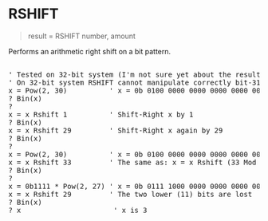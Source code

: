 # RSHIFT

> result = RSHIFT number, amount

Performs an arithmetic right shift on a bit pattern.



<pre>

' Tested on 32-bit system (I'm not sure yet about the result on 64-bit system);
' On 32-bit system RSHIFT cannot manipulate correctly bit-31 (leftmost bit).
x = Pow(2, 30)          ' x = 0b 0100 0000 0000 0000 0000 0000 0000 0000
? Bin(x)
?
x = x Rshift 1          ' Shift-Right x by 1
? Bin(x)
x = x Rshift 29         ' Shift-Right x again by 29
? Bin(x)
?
x = Pow(2, 30)          ' x = 0b 0100 0000 0000 0000 0000 0000 0000 0000
x = x Rshift 33         ' The same as: x = x Rshift (33 Mod 32)
? Bin(x)
?
x = 0b1111 * Pow(2, 27) ' x = 0b 0111 1000 0000 0000 0000 0000 0000 0000
x = x Rshift 29         ' The two lower (11) bits are lost
? Bin(x)
? x                      ' x is 3

</pre>

